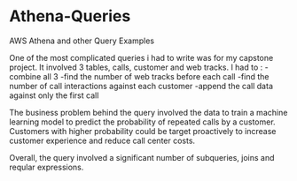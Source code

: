 # Athena-Queries
AWS Athena and other Query Examples


One of the most complicated queries i had to write was for my capstone project. It involved 3 tables, calls, customer and web tracks. I had to :
-combine all 3
-find the number of web tracks before each call
-find the number of call interactions against each customer
-append the call data against only the first call

The business problem behind the query involved the data to train a machine learning model to predict the probability of repeated calls by a customer. Customers with higher probability could be target proactively to increase customer experience and reduce call center costs.

Overall, the query involved a significant number of subqueries, joins and reqular expressions.



